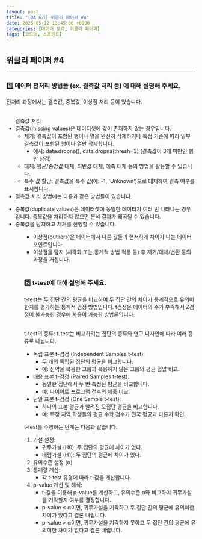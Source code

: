 ```yaml
---
layout: post
title: "[DA 6기] 위클리 페이퍼 #4"
date: 2025-05-12 13:45:00 +0900
categories: [데이터 분석, 위클리 페이퍼]
tags: [코드잇, 스프린트]
---
```


<style>
    .initial-content, .search-content{
        padding-left: 40px;
        padding-right: 40px;
    }

</style>

<h2>위클리 페이퍼 #4</h2>

---

<h3>1️⃣ 데이터 전처리 방법들 (ex. 결측값 처리 등) 에 대해 설명해 주세요.</h3>

<p>
전처리 과정에서는 결측값, 중복값, 이상점 처리 등이 있습니다.<br><br>

<ul>결측값 처리
    <li>결측값(missing values)은 데이터셋에 값이 존재하지 않는 경우입니다.
        <ul>
            <li>제거: 결측값이 포함된 행이나 열을 완전히 삭제하거나 특정 기준에 따라 일부 결측값이 포함된 행이나 열만 삭제합니다.
                <ul>
                    <li>예시: data.dropna(), data.dropna(thresh=3) (결측값이 3개 미만인 행만 남김)</li>
                </ul>
            </li>
            </li>
            <li>대체: 평균/중앙값 대체, 최빈값 대체, 예측 대체 등의 방법을 활용할 수 있습니다.
            </li>
            <li>특수 값 할당: 결측값을 특수 값(예: -1, 'Unknown')으로 대체하여 결측 여부를 표시합니다.
            </li>
        </ul>
    </li>
    <li>결측값 처리 방법에는 다음과 같은 방법들이 있습니다.</li>
</ul>
<ul>
    <li>중복값(duplicate values)은 데이터셋에 동일한 데이터가 여러 번 나타나는 경우입니다. 중복값을 처리하지 않으면 분석 결과가 왜곡될 수 있습니다.</li>
    <li>중복값을 탐지하고 제거를 진행할 수 있습니다.</li>
<ul>
<ul>
    <li>이상점(outliers)은 데이터에서 다른 값들과 현저하게 차이가 나는 데이터 포인트입니다.</li>
    <li>이상점을 탐지 (시각화 또는 통계적 방법 적용 등) 후 제거/대체/변환 등의 과정을 거칩니다.</li>
</ul>

<br>

<h3>2️⃣ t-test에 대해 설명해 주세요.</h3>

t-test는 두 집단 간의 평균을 비교하여 두 집단 간의 차이가 통계적으로 유의미한지를 평가하는 통계적 검정 방법입니다. t검정은 데이터의 수가 부족해서 Z검정이 불가능한 경우에 사용이 가능한 방법론입니다.<br><br>

t-test의 종류: t-test는 비교하려는 집단의 종류와 연구 디자인에 따라 여러 종류로 나뉩니다.<br>
<ul>
    <li>독립 표본 t-검정 (Independent Samples t-test):
        <ul>
            <li>두 개의 독립된 집단의 평균을 비교합니다.</li>
            <li>예: 신약을 복용한 그룹과 복용하지 않은 그룹의 평균 혈압 비교.</li>
        </ul>
    </li>
    <li>대응 표본 t-검정 (Paired Samples t-test):
        <ul>
            <li>동일한 집단에서 두 번 측정된 평균을 비교합니다.</li>
            <li>예: 다이어트 프로그램 전후의 체중 비교.</li>
        </ul>
    </li>
    <li>단일 표본 t-검정 (One Sample t-test):
        <ul>
            <li>하나의 표본 평균과 알려진 모집단 평균을 비교합니다.</li>
            <li>예: 특정 지역 학생들의 평균 수학 점수가 전국 평균과 다른지 확인.</li>
        </ul>
    </li>        
</ul>

t-test를 수행하는 단계는 다음과 같습니다.<br>
<ol>
    <li>가설 설정:
        <ul>
            <li>귀무가설 (H0): 두 집단의 평균에 차이가 없다.</li>
            <li>대립가설 (H1): 두 집단의 평균에 차이가 있다.</li>
        </ul>
    </li>
    <li>유의수준 설정 (α)
    </li>
    <li>통계량 계산:
        <ul>
            <li>각 t-test 유형에 따라 t-값을 계산합니다.</li>
        </ul>    
    </li>   
    <li>p-value 계산 및 해석:
        <ul>
            <li>t-값을 이용해 p-value를 계산하고, 유의수준 α와 비교하여 귀무가설을 기각할지 여부를 결정합니다.</li>
            <li>p-value ≤ α이면, 귀무가설을 기각하고 두 집단 간의 평균에 유의미한 차이가 있다고 결론 내립니다.</li>
            <li>p-value > α이면, 귀무가설을 기각하지 못하고 두 집단 간의 평균에 유의미한 차이가 없다고 결론 내립니다.</li>
        </ul>
    </li>            
</ol>
</p>
